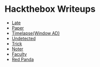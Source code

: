 # Hackthebox Writeups

<ul>
<li><a href="https://khushboo013.github.io/hackthebox/late">Late</a></li>
<li><a href="https://khushboo013.github.io/hackthebox/paper">Paper</a></li>
<li><a href="https://khushboo013.github.io/hackthebox/timelapse">Timelapse(Window AD)</a></li>
<li><a href="https://khushboo013.github.io/hackthebox/undetected">Undetected</a></li>
<li><a href="https://khushboo013.github.io/hackthebox/trick">Trick</a></li>
<li><a href="https://khushboo013.github.io/hackthebox/noter">Noter</a></li>
<li><a href="https://khushboo013.github.io/hackthebox/faculty">Faculty</a></li>
<li><a href="https://khushboo013.github.io/hackthebox/redpanda">Red Panda</a></li>
</ul>